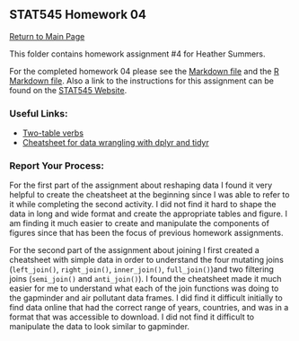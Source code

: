 
## STAT545 Homework 04
[Return to Main Page](https://github.com/heathersummers/STAT545-hw-Summers-Heather)

This folder contains homework assignment #4 for Heather Summers.

For the completed homework 04 please see the [Markdown file](https://github.com/heathersummers/STAT545-hw-Summers-Heather/blob/master/hw04/hw_04.md) and the [R Markdown file](https://github.com/heathersummers/STAT545-hw-Summers-Heather/blob/master/hw04/hw%2004.Rmd). Also a link to the instructions for this assignment can be found on the [STAT545 Website](http://stat545.com/hw04_tidy-data-joins.html).

### Useful Links:
- [Two-table verbs](https://cran.r-project.org/web/packages/dplyr/vignettes/two-table.html)
- [Cheatsheet for data wrangling with dplyr and tidyr](https://www.rstudio.com/wp-content/uploads/2015/02/data-wrangling-cheatsheet.pdf)

### Report Your Process:
For the first part of the assignment about reshaping data I found it very helpful to create the cheatsheet at the beginning since I was able to refer to it while completing the second activity. I did not find it hard to shape the data in long and wide format and create the appropriate tables and figure. I am finding it much easier to create and manipulate the components of figures since that has been the focus of previous homework assignments.

For the second part of the assignment about joining I first created a cheatsheet with simple data in order to understand the four mutating joins (`left_join()`, `right_join()`, `inner_join()`, `full_join()`)and two filtering joins (`semi_join()` and `anti_join()`). I found the cheatsheet made it much easier for me to understand what each of the join functions was doing to the gapminder and air pollutant data frames. I did find it difficult initially to find data online that had the correct range of years, countries, and was in a format that was accessible to download. I did not find it difficult to manipulate the data to look similar to gapminder. 
